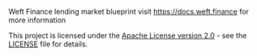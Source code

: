 Weft Finance lending market blueprint
visit https://docs.weft.finance for more information

This project is licensed under the [Apache License version 2.0](http://www.apache.org/licenses/LICENSE-2.0) - see the [LICENSE](LICENSE) file for details.
